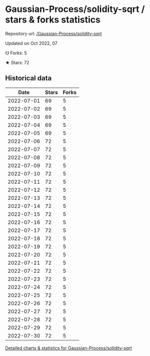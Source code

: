 # Gaussian-Process/solidity-sqrt / stars & forks statistics

Repository url: [/Gaussian-Process/solidity-sqrt](https://github.com/Gaussian-Process/solidity-sqrt)

Updated on Oct 2022, 07

☋ Forks: 5

★ Stars: 72

## Historical data
| Date | Stars | Forks |
|------|-------|-------|
| 2022-07-01 | 69 | 5 | 
| 2022-07-02 | 69 | 5 | 
| 2022-07-03 | 69 | 5 | 
| 2022-07-04 | 69 | 5 | 
| 2022-07-05 | 69 | 5 | 
| 2022-07-06 | 72 | 5 | 
| 2022-07-07 | 72 | 5 | 
| 2022-07-08 | 72 | 5 | 
| 2022-07-09 | 72 | 5 | 
| 2022-07-10 | 72 | 5 | 
| 2022-07-11 | 72 | 5 | 
| 2022-07-12 | 72 | 5 | 
| 2022-07-13 | 72 | 5 | 
| 2022-07-14 | 72 | 5 | 
| 2022-07-15 | 72 | 5 | 
| 2022-07-16 | 72 | 5 | 
| 2022-07-17 | 72 | 5 | 
| 2022-07-18 | 72 | 5 | 
| 2022-07-19 | 72 | 5 | 
| 2022-07-20 | 72 | 5 | 
| 2022-07-21 | 72 | 5 | 
| 2022-07-22 | 72 | 5 | 
| 2022-07-23 | 72 | 5 | 
| 2022-07-24 | 72 | 5 | 
| 2022-07-25 | 72 | 5 | 
| 2022-07-26 | 72 | 5 | 
| 2022-07-27 | 72 | 5 | 
| 2022-07-28 | 72 | 5 | 
| 2022-07-29 | 72 | 5 | 
| 2022-07-30 | 72 | 5 | 


[Detailed charts & statistics for Gaussian-Process/solidity-sqrt](https://reviewgithub.com/rep/Gaussian-Process/solidity-sqrt)
